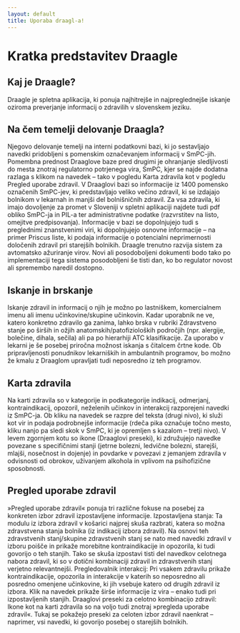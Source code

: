 ```yaml
---
layout: default
title: Uporaba draagl-a!
---
```


# Kratka predstavitev Draagle 


## Kaj je Draagle?  

Draagle je spletna aplikacija, ki ponuja najhitrejše in najpreglednejše iskanje oziroma preverjanje
informacij o zdravilih v slovenskem jeziku. 

## Na čem temelji delovanje Draagla?  

Njegovo delovanje temelji na interni podatkovni bazi, ki jo sestavljajo navedki pridobljeni s
pomenskim označevanjem informacij v SmPC-jih. Pomembna prednost Draaglove baze pred drugimi je
ohranjanje sledljivosti do mesta znotraj regulatorno potrjenega vira, SmPC, kjer se najde  dodatna
razlaga s klikom na navedek – tako v pogledu Karta zdravila kot v pogledu Pregled uporabe zdravil.
V Draaglovi bazi so informacije iz 1400 pomensko označenih SmPC-jev, ki predstavljajo veliko večino
zdravil, ki se izdajajo bolnikom v lekarnah in manjši del bolnišničnih zdravil. Za vsa zdravila, ki
imajo dovoljenje za promet v Sloveniji v spletni aplikaciji najdete tudi pdf obliko SmPC-ja in PIL-a
ter administrativne podatke (razvrstitev na listo, omejitve predpisovanja). Informacije v bazi se
dopolnjujejo tudi s preglednimi znanstvenimi viri, ki dopolnjujejo osnovne informacije – na primer
Priscus liste, ki podaja informacije o potencialni neprimernosti določenih zdravil pri starejših
bolnikih.  Draagle trenutno razvija sistem za avtomatsko ažuriranje virov. Novi ali posodoboljeni
dokumenti bodo tako po implementaciji tega sistema posodobljeni še tisti dan, ko bo regulator novost
ali spremembo naredil dostopno.

## Iskanje in brskanje
          
          
Iskanje zdravil in informacij o njih je možno po lastniškem, komercialnem imenu ali imenu
učinkovine/skupine učinkovin. Kadar uporabnik ne ve, katero konkretno zdravilo ga zanima,
lahko brska v rubriki Zdravstveno stanje po širših in ožjih anatomskih/patofizioloških
področjih (npr.  alergije, bolečine, dihala, sečila) ali pa po hierarhiji ATC
klasifikacije.  Za uporabo v lekarni je še posebej priročna možnost iskanja s čitalcem
črtne kode.  Ob pripravljenosti ponudnikov lekarniških in ambulantnih programov, bo možno
že kmalu z Draaglom upravljati tudi neposredno iz teh programov.

## Karta zdravila 
          
Na karti zdravila so v kategorije in podkategorije indikacij, odmerjanj, kontraindikacij,
opozoril, neželenih učinkov in interakcij razporejeni navedki iz SmPC-ja. Ob kliku na
navedek se razpre del teksta (drugi nivo), ki služi kot vir in podaja podrobnejše
informacije (rdeča pika označuje točno mesto, kliku nanjo pa sledi skok v SmPC, ki je
opremljen s kazalom – tretji nivo).  V levem zgornjem kotu so ikone (Draaglovi
preseki), ki združujejo navedke povezane s specifičnimi stanji (jetrne bolezni,
ledvične bolezni, starejši, mlajši, nosečnost in dojenje) in povdarke v povezavi z
jemanjem zdravila v odvisnosti od obrokov, uživanjem alkohola in vplivom na
psihofizične sposobnosti.

## Pregled uporabe zdravil 

»Pregled uporabe zdravil«  ponuja tri različne fokuse
na posebej za konkreten izbor zdravil izpostavljene informacije.  Izpostavljena stanja: Ta
modulu iz izbora zdravil v košarici najprej skuša razbrati, katera so možna zdravstvena
stanja bolnika (iz indikacij izbora zdravil). Na osnovi teh zdravstvenih stanj/skupine
zdravstvenih stanj se nato med navedki zdravil v izboru poišče in prikaže morebitne
kontraindikacije in opozorila, ki tudi govorijo o teh stanjih. Tako se skuša izpostavi tisti
del navedkov celotnega nabora zdravil, ki so v dotični kombinaciji zdravil in zdravstvenih
stanj verjetno relevantnejši.  Pregledovalnik interakcij: Pri vsakem zdravilu prikaže
kontraindikacije, opozorila in interakcije v katerih so neposredno ali posredno omenjene
učinkovine, ki jih vsebuje katero od drugih zdravil iz izbora. Klik na navedek prikaže širše
informacije iz vira – enako tudi pri izpostavljenih stanjih.  Draaglovi preseki za celotno
kombinacijo zdravil: Ikone kot na karti zdravila so na voljo tudi znotraj »pregleda uporabe
zdravil«. Tukaj se pokažejo preseki za celoten izbor zdravil naenkrat – naprimer, vsi
navedki, ki govorijo posebej o starejših bolnikih. 
